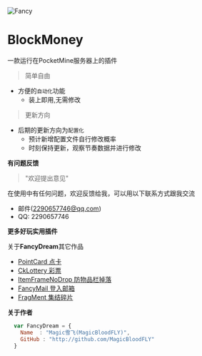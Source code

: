 ![Fancy](http://www.funmc.cc/frag.png)

<h1>BlockMoney</h1>
一款运行在PocketMine服务器上的插件


> 简单自由
* 方便的`自动化`功能
    *  装上即用,无需修改
> 更新方向
* 后期的更新方向为`配置化`
    *  预计新增配置文件自行修改概率
	*  时刻保持更新，观察节奏数据并进行修改


**有问题反馈**
 
> "欢迎提出意见"

在使用中有任何问题，欢迎反馈给我，可以用以下联系方式跟我交流

* 邮件(2290657746@qq.com)
* QQ: 2290657746

**更多好玩实用插件**

关于<b>FancyDream</b>其它作品

* [PointCard 点卡](https://github.com/Cansll/PointCard) 
* [CkLottery 彩票](https://github.com/Cansll/CkLottery)
* [ItemFrameNoDrop 防物品栏掉落](https://github.com/FancyDreamTeam/ItemFrameNoDrop)
* [FancyMail 登入邮箱](https://github.com/MagicBloodFly/FancyMail)
* [FragMent 集结碎片](https://github.com/MagicBloodFly/FragMent)

**关于作者**

```javascript
  var FancyDream = {
    Name  : "Magic雪飞(MagicBloodFLY)",
    GitHub : "http://github.com/MagicBloodFLY"
  }
```


